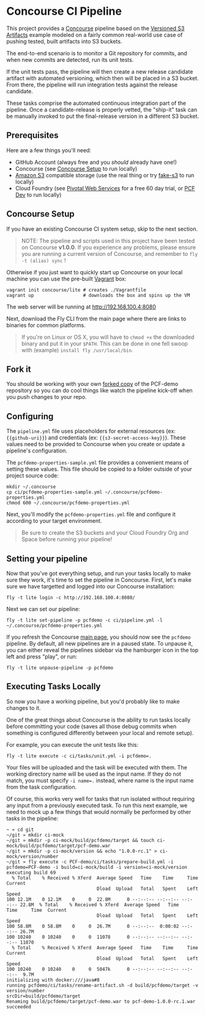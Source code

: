 # Concourse CI Pipeline

This project provides a [Concourse](https://concourse.ci/) pipeline based on the
[Versioned S3 Artifacts](https://concourse.ci/versioned-s3-artifacts.html) example
modeled on a fairly common real-world use case of pushing tested, built artifacts
into S3 buckets.

The end-to-end scenario is to monitor a Git repository for commits, and when new
commits are detected, run its unit tests.

If the unit tests pass, the pipeline will then create a new release candidate
artifact with automated versioning, which then will be placed in a S3 bucket. From
there, the pipeline will run integration tests against the release candidate.

These tasks comprise the automated continuous integration part of the pipeline. Once
a candidate-release is properly vetted, the "ship-it" task can be manually invoked to
put the final-release version in a different S3 bucket.

## Prerequisites 

Here are a few things you'll need:

- GitHub Account (always free and you *should* already have one!)
- Concourse (see [Concourse Setup](#concourse-setup) to run locally)
- [Amazon S3](https://aws.amazon.com/s3/pricing/) compatible storage (use the real thing or try [fake-s3](https://hub.docker.com/r/lphoward/fake-s3/) to run locally)
- Cloud Foundry (see [Pivotal Web Services](http://run.pivotal.io/) for a free 60
day trial, or [PCF Dev](http://pcfdev.io) to run locally)

## Concourse Setup

If you have an existing Concourse CI system setup, skip to the next section.

> NOTE: The pipeline and scripts used in this project have been tested on Concourse
**v1.0.0**.  If you experience any problems, please ensure you are running a current version of Concourse, and remember to `fly -t (alias) sync` !

Otherwise if you just want to quickly start up Concourse on your local machine you
can use the pre-built [Vagrant](https://www.vagrantup.com/) box:

```
vagrant init concourse/lite # creates ./Vagrantfile
vagrant up                  # downloads the box and spins up the VM
```

The web server will be running at http://192.168.100.4:8080

Next, download the Fly CLI from the main page where there are links to binaries
for common platforms.

> If you're on Linux or OS X, you will have to ```chmod +x``` the downloaded
binary and put it in your ```$PATH```. This can be done in one fell swoop with
(example) ```install fly /usr/local/bin```.

## Fork it

You should be working with your own [forked copy](https://help.github.com/articles/fork-a-repo/) of the PCF-demo repository so you
can do cool things like watch the pipeline kick-off when you push changes to your
repo.

## Configuring

The ```pipeline.yml``` file uses placeholders for external resources (ex: ```{{github-uri}}```) and credentials (ex: ```{{s3-secret-access-key}}```). These
values need to be provided to Concourse when you create or update a pipeline's
configuration.

The ```pcfdemo-properties-sample.yml``` file provides a convenient means of setting
these values.  This file should be copied to a folder outside of your project
source code:

```
mkdir ~/.concourse
cp ci/pcfdemo-properties-sample.yml ~/.concourse/pcfdemo-properties.yml
chmod 600 ~/.concourse/pcfdemo-properties.yml
```

Next, you'll modify the ```pcfdemo-properties.yml``` file and configure it
according to your target environment.

> Be sure to create the S3 buckets and your Cloud Foundry Org and Space before running your pipeline!

## Setting your pipeline

Now that you've got everything setup, and run your tasks locally to make sure they
work, it's time to set the pipeline in Concourse.  First, let's make sure we have
targetted and logged into our Concourse installation:

```
fly -t lite login -c http://192.168.100.4:8080/
```

Next we can set our pipeline:
```
fly -t lite set-pipeline -p pcfdemo -c ci/pipeline.yml -l ~/.concourse/pcfdemo-properties.yml
```

If you refresh the Concourse [main page](http://192.168.100.4:8080/), you should now see the ```pcfdemo``` pipeline. By
default, all new pipelines are in a paused state.  To unpause it, you can either
reveal the pipelines sidebar via the hamburger icon in the top left and press
"play", or run:

```
fly -t lite unpause-pipeline -p pcfdemo
```

## Executing Tasks Locally

So now you have a working pipeline, but you'd probably like to make changes to it.

One of the great things about Concourse is the ability to run tasks locally before
committing your code (saves all those debug commits when something is configured
differently between your local and remote setup).

For example, you can execute the unit tests like this:

```
fly -t lite execute -c ci/tasks/unit.yml -i pcfdemo=.
```

Your files will be uploaded and the task will be executed with them. The working
directory name will be used as the input name. If they do not match, you must
specify ```-i name=.``` instead, where name is the input name from the task
configuration.

Of course, this works very well for tasks that run isolated without requiring any
input from a previously executed task.  To run this next example, we need to mock
up a few things that would normally be performed by other tasks in the pipeline:

```
~ » cd git
~/git » mkdir ci-mock
~/git » mkdir -p ci-mock/build/pcfdemo/target && touch ci-mock/build/pcfdemo/target/pcf-demo.war
~/git » mkdir -p ci-mock/version && echo "1.0.0-rc.1" > ci-mock/version/number
~/git » fly execute -c PCF-demo/ci/tasks/prepare-build.yml -i pcfdemo=PCF-demo -i build=ci-mock/build -i version=ci-mock/version
executing build 69
  % Total    % Received % Xferd  Average Speed   Time    Time     Time  Current
                                 Dload  Upload   Total   Spent    Left  Speed
100 12.1M    0 12.1M    0     0  22.8M      0 --:--:-- --:--:-- --:--:-- 22.8M  % Total    % Received % Xferd  Average Speed   Time    Time     Time  Current
                                 Dload  Upload   Total   Spent    Left  Speed
100 58.8M    0 58.8M    0     0  26.7M      0 --:--:--  0:00:02 --:--:-- 26.7M
100 10240    0 10240    0     0  11078      0 --:--:-- --:--:-- --:--:-- 11070
  % Total    % Received % Xferd  Average Speed   Time    Time     Time  Current
                                 Dload  Upload   Total   Spent    Left  Speed
100 10240    0 10240    0     0  5047k      0 --:--:-- --:--:-- --:--:--  9.7M
initializing with docker:///java#8
running pcfdemo/ci/tasks/rename-artifact.sh -d build/pcfdemo/target -v version/number
srcDir=build/pcfdemo/target
Renaming build/pcfdemo/target/pcf-demo.war to pcf-demo-1.0.0-rc.1.war
succeeded
```
